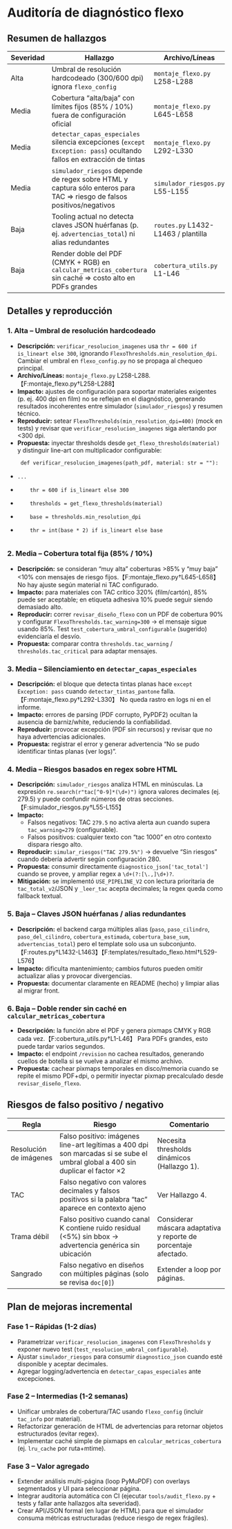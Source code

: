 # Auditoría de diagnóstico flexo

## Resumen de hallazgos

| Severidad | Hallazgo | Archivo/Líneas |
| --- | --- | --- |
| Alta | Umbral de resolución hardcodeado (300/600 dpi) ignora `flexo_config` | `montaje_flexo.py` L258-L288 |
| Media | Cobertura “alta/baja” con límites fijos (85% / 10%) fuera de configuración oficial | `montaje_flexo.py` L645-L658 |
| Media | `detectar_capas_especiales` silencia excepciones (`except Exception: pass`) ocultando fallos en extracción de tintas | `montaje_flexo.py` L292-L330 |
| Media | `simulador_riesgos` depende de regex sobre HTML y captura sólo enteros para TAC ⇒ riesgo de falsos positivos/negativos | `simulador_riesgos.py` L55-L155 |
| Baja | Tooling actual no detecta claves JSON huérfanas (p. ej. `advertencias_total`) ni alias redundantes | `routes.py` L1432-L1463 / plantilla |
| Baja | Render doble del PDF (CMYK + RGB) en `calcular_metricas_cobertura` sin caché ⇒ costo alto en PDFs grandes | `cobertura_utils.py` L1-L46 |

## Detalles y reproducción

### 1. Alta – Umbral de resolución hardcodeado
* **Descripción:** `verificar_resolucion_imagenes` usa `thr = 600 if is_lineart else 300`, ignorando `FlexoThresholds.min_resolution_dpi`. Cambiar el umbral en `flexo_config.py` no se propaga al chequeo principal.
* **Archivo/Líneas:** `montaje_flexo.py` L258-L288.【F:montaje_flexo.py†L258-L288】
* **Impacto:** ajustes de configuración para soportar materiales exigentes (p. ej. 400 dpi en film) no se reflejan en el diagnóstico, generando resultados incoherentes entre simulador (`simulador_riesgos`) y resumen técnico.
* **Reproducir:** setear `FlexoThresholds(min_resolution_dpi=400)` (mock en tests) y revisar que `verificar_resolucion_imagenes` siga alertando por <300 dpi.
* **Propuesta:** inyectar thresholds desde `get_flexo_thresholds(material)` y distinguir line-art con multiplicador configurable:
  ```diff
   def verificar_resolucion_imagenes(path_pdf, material: str = ""):
-     ...
-         thr = 600 if is_lineart else 300
+         thresholds = get_flexo_thresholds(material)
+         base = thresholds.min_resolution_dpi
+         thr = int(base * 2) if is_lineart else base
  ```

### 2. Media – Cobertura total fija (85% / 10%)
* **Descripción:** se consideran “muy alta” coberturas >85% y “muy baja” <10% con mensajes de riesgo fijos.【F:montaje_flexo.py†L645-L658】 No hay ajuste según material ni TAC configurado.
* **Impacto:** para materiales con TAC crítico 320% (film/cartón), 85% puede ser aceptable; en etiqueta adhesiva 10% puede seguir siendo demasiado alto.
* **Reproducir:** correr `revisar_diseño_flexo` con un PDF de cobertura 90% y configurar `FlexoThresholds.tac_warning=300` → el mensaje sigue usando 85%. Test `test_cobertura_umbral_configurable` (sugerido) evidenciaría el desvío.
* **Propuesta:** comparar contra `thresholds.tac_warning` / `thresholds.tac_critical` para adaptar mensajes.

### 3. Media – Silenciamiento en `detectar_capas_especiales`
* **Descripción:** el bloque que detecta tintas planas hace `except Exception: pass` cuando `detectar_tintas_pantone` falla.【F:montaje_flexo.py†L292-L330】 No queda rastro en logs ni en el informe.
* **Impacto:** errores de parsing (PDF corrupto, PyPDF2) ocultan la ausencia de barniz/white, reduciendo la confiabilidad.
* **Reproducir:** provocar excepción (PDF sin recursos) y revisar que no haya advertencias adicionales.
* **Propuesta:** registrar el error y generar advertencia “No se pudo identificar tintas planas (ver logs)”.

### 4. Media – Riesgos basados en regex sobre HTML
* **Descripción:** `simulador_riesgos` analiza HTML en minúsculas. La expresión `re.search(r"tac[^0-9]*(\d+)")` ignora valores decimales (ej. 279.5) y puede confundir números de otras secciones.【F:simulador_riesgos.py†L55-L155】
* **Impacto:**
  * Falsos negativos: TAC `279.5` no activa alerta aun cuando supera `tac_warning=279` (configurable).
  * Falsos positivos: cualquier texto con “tac 1000” en otro contexto dispara riesgo alto.
* **Reproducir:** `simular_riesgos("TAC 279.5%")` → devuelve “Sin riesgos” cuando debería advertir según configuración 280.
* **Propuesta:** consumir directamente `diagnostico_json['tac_total']` cuando se provee, y ampliar regex a `\d+(?:[\.,]\d+)?`.
* **Mitigación:** se implementó `USE_PIPELINE_V2` con lectura prioritaria de `tac_total_v2`/JSON y `_leer_tac` acepta decimales; la regex queda como fallback textual.

### 5. Baja – Claves JSON huérfanas / alias redundantes
* **Descripción:** el backend carga múltiples alias (`paso`, `paso_cilindro`, `paso_del_cilindro`, `cobertura_estimada`, `cobertura_base_sum`, `advertencias_total`) pero el template solo usa un subconjunto.【F:routes.py†L1432-L1463】【F:templates/resultado_flexo.html†L529-L576】
* **Impacto:** dificulta mantenimiento; cambios futuros pueden omitir actualizar alias y provocar divergencias.
* **Propuesta:** documentar claramente en README (hecho) y limpiar alias al migrar front.

### 6. Baja – Doble render sin caché en `calcular_metricas_cobertura`
* **Descripción:** la función abre el PDF y genera pixmaps CMYK y RGB cada vez.【F:cobertura_utils.py†L1-L46】 Para PDFs grandes, esto puede tardar varios segundos.
* **Impacto:** el endpoint `/revision` no cachea resultados, generando cuellos de botella si se vuelve a analizar el mismo archivo.
* **Propuesta:** cachear pixmaps temporales en disco/memoria cuando se repite el mismo PDF+dpi, o permitir inyectar pixmap precalculado desde `revisar_diseño_flexo`.

## Riesgos de falso positivo / negativo

| Regla | Riesgo | Comentario |
| --- | --- | --- |
| Resolución de imágenes | Falso positivo: imágenes line-art legítimas a 400 dpi son marcadas si se sube el umbral global a 400 sin duplicar el factor ×2 | Necesita thresholds dinámicos (Hallazgo 1). |
| TAC | Falso negativo con valores decimales y falsos positivos si la palabra “tac” aparece en contexto ajeno | Ver Hallazgo 4. |
| Trama débil | Falso positivo cuando canal K contiene ruido residual (<5%) sin bbox → advertencia genérica sin ubicación | Considerar máscara adaptativa y reporte de porcentaje afectado. |
| Sangrado | Falso negativo en diseños con múltiples páginas (solo se revisa `doc[0]`) | Extender a loop por páginas. |

## Plan de mejoras incremental

### Fase 1 – Rápidas (1-2 días)
* Parametrizar `verificar_resolucion_imagenes` con `FlexoThresholds` y exponer nuevo test (`test_resolucion_umbral_configurable`).
* Ajustar `simulador_riesgos` para consumir `diagnostico_json` cuando esté disponible y aceptar decimales.
* Agregar logging/advertencia en `detectar_capas_especiales` ante excepciones.

### Fase 2 – Intermedias (1-2 semanas)
* Unificar umbrales de cobertura/TAC usando `flexo_config` (incluir `tac_info` por material).
* Refactorizar generación de HTML de advertencias para retornar objetos estructurados (evitar regex).
* Implementar caché simple de pixmaps en `calcular_metricas_cobertura` (ej. `lru_cache` por ruta+mtime).

### Fase 3 – Valor agregado
* Extender análisis multi-página (loop PyMuPDF) con overlays segmentados y UI para seleccionar página.
* Integrar auditoría automática con CI (ejecutar `tools/audit_flexo.py` + tests y fallar ante hallazgos alta severidad).
* Crear API/JSON formal (en lugar de HTML) para que el simulador consuma métricas estructuradas (reduce riesgo de regex frágiles).

